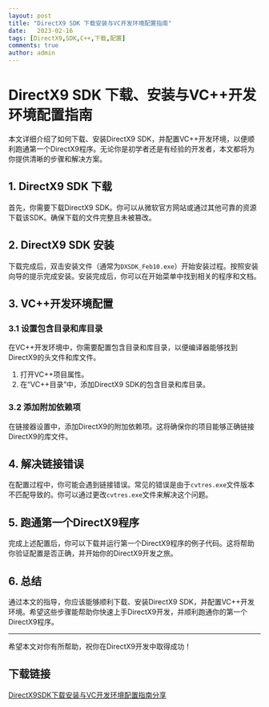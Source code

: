 ```yaml
---
layout: post
title: "DirectX9 SDK 下载安装与VC开发环境配置指南"
date:   2023-02-16
tags: [DirectX9,SDK,C++,下载,配置]
comments: true
author: admin
---
```

# DirectX9 SDK 下载、安装与VC++开发环境配置指南

本文详细介绍了如何下载、安装DirectX9 SDK，并配置VC++开发环境，以便顺利跑通第一个DirectX9程序。无论你是初学者还是有经验的开发者，本文都将为你提供清晰的步骤和解决方案。

## 1. DirectX9 SDK 下载

首先，你需要下载DirectX9 SDK。你可以从微软官方网站或通过其他可靠的资源下载该SDK。确保下载的文件完整且未被篡改。

## 2. DirectX9 SDK 安装

下载完成后，双击安装文件（通常为`DXSDK_Feb10.exe`）开始安装过程。按照安装向导的提示完成安装。安装完成后，你可以在开始菜单中找到相关的程序和文档。

## 3. VC++开发环境配置

### 3.1 设置包含目录和库目录

在VC++开发环境中，你需要配置包含目录和库目录，以便编译器能够找到DirectX9的头文件和库文件。

1. 打开VC++项目属性。
2. 在“VC++目录”中，添加DirectX9 SDK的包含目录和库目录。

### 3.2 添加附加依赖项

在链接器设置中，添加DirectX9的附加依赖项。这将确保你的项目能够正确链接DirectX9的库文件。

## 4. 解决链接错误

在配置过程中，你可能会遇到链接错误。常见的错误是由于`cvtres.exe`文件版本不匹配导致的。你可以通过更改`cvtres.exe`文件来解决这个问题。

## 5. 跑通第一个DirectX9程序

完成上述配置后，你可以下载并运行第一个DirectX9程序的例子代码。这将帮助你验证配置是否正确，并开始你的DirectX9开发之旅。

## 6. 总结

通过本文的指导，你应该能够顺利下载、安装DirectX9 SDK，并配置VC++开发环境。希望这些步骤能帮助你快速上手DirectX9开发，并顺利跑通你的第一个DirectX9程序。

---

希望本文对你有所帮助，祝你在DirectX9开发中取得成功！

## 下载链接

[DirectX9SDK下载安装与VC开发环境配置指南分享](https://pan.quark.cn/s/828804d49df3)